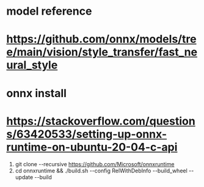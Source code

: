 # model reference
# https://github.com/onnx/models/tree/main/vision/style_transfer/fast_neural_style

# onnx install
# https://stackoverflow.com/questions/63420533/setting-up-onnx-runtime-on-ubuntu-20-04-c-api
1. git clone --recursive https://github.com/Microsoft/onnxruntime
2. cd onnxruntime && ./build.sh --config RelWithDebInfo --build_wheel --update --build